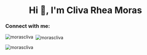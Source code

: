 <h1 align="center">Hi 👋, I'm Cliva Rhea Moras</h1>
<h3 align="left">Connect with me:</h3>
<p align="left">
</p>

<p><img align="left" src="https://github-readme-stats.vercel.app/api/top-langs?username=morascliva&show_icons=true&locale=en&layout=compact" alt="morascliva" /></p>

<p>&nbsp;<img align="center" src="https://github-readme-stats.vercel.app/api?username=morascliva&show_icons=true&locale=en" alt="morascliva" /></p>

<p><img align="center" src="https://github-readme-streak-stats.herokuapp.com/?user=morascliva&" alt="morascliva" /></p>
